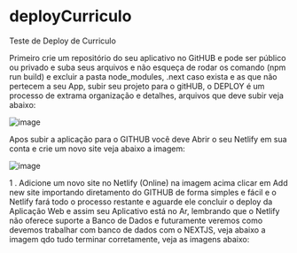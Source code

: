 # deployCurriculo
Teste de Deploy de Curriculo

Primeiro crie um repositório do seu aplicativo no GitHUB e pode ser público ou privado e suba seus arquivos e não esqueça de rodar os comando (npm run build) e excluir a pasta node_modules, .next caso exista e as que não pertecem a seu App, subir seu projeto para o gitHUB, o DEPLOY é um processo de extrama organização e detalhes, arquivos que deve subir veja abaixo: 

![image](https://github.com/user-attachments/assets/61a62f76-8f4b-4b30-bec7-c8ca28eaa75a)

Apos subir a aplicação para o GITHUB você deve Abrir o seu Netlify em sua conta e crie um novo site veja abaixo a imagem:

![image](https://github.com/user-attachments/assets/068bdb42-9efd-4a66-a16a-af6a126bda9f)

1 . Adicione um novo site no Netlify (Online) na imagem acima clicar em Add new site importando diretamento do GITHUB de forma simples e fácil e o Netlify fará todo o processo restante e aguarde ele concluir o deploy da Aplicação Web e assim seu Aplicativo está no Ar, lembrando que o Netlify não oferece suporte a Banco de Dados e futuramente veremos como devemos trabalhar com banco de dados com o NEXTJS, veja abaixo a imagem qdo tudo terminar corretamente, veja as imagens abaixo:




